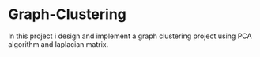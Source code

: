 # Graph-Clustering
In this project i design and implement a graph clustering project using PCA algorithm and laplacian matrix.
